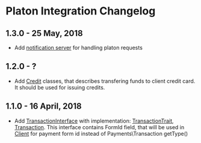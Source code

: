 # Platon Integration Changelog

## 1.3.0 - 25 May, 2018
- Add [notification server](./src/Notification/Server.php) for handling platon requests 

## 1.2.0 - ?
- Add [Credit](./src/Credit) classes, that describes transfering funds to client credit card.
It should be used for issuing credits. 

## 1.1.0 - 16 April, 2018
- Add [TransactionInterface](./src/TransactionInterface.php) with implementation:
 [TransactionTrait](./src/TransactionTrait.php), [Transaction](./src/Transaction.php).
 This interface contains FormId field, that will be used in [Client](./src/Client.php) for payment
 form id instead of Payments\Transaction getType()
